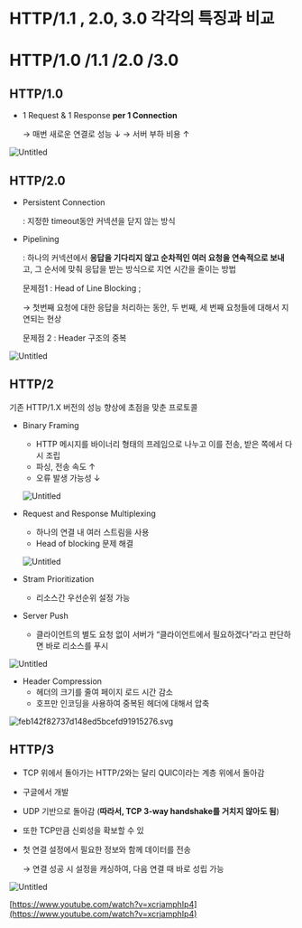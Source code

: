 # HTTP/1.1 , 2.0, 3.0 각각의 특징과 비교

# HTTP/1.0 /1.1 /2.0 /3.0

## HTTP/1.0

- 1 Request & 1 Response **per 1 Connection**
    
    → 매번 새로운 연결로 성능 ↓
    → 서버 부하 비용 ↑
    

![Untitled](Untitled.png)

## HTTP/2.0

- Persistent Connection
    
    : 지정한 timeout동안 커넥션을 닫지 않는 방식
    
- Pipelining
    
    : 하나의 커넥션에서 **응답을 기다리지 않고 순차적인 여러 요청을 연속적으로 보내**고, 그 순서에 맞춰 응답을 받는 방식으로 지연 시간을 줄이는 방법
    
    문제점1 : Head of Line Blocking ;
    
    → 첫번째 요청에 대한 응답을 처리하는 동안, 두 번째, 세 번째 요청들에 대해서 지연되는 현상
    
    문제점 2 : Header 구조의 중복
    

![Untitled](Untitled%201.png)

## HTTP/2

기존 HTTP/1.X 버전의 성능 향상에 초점을 맞춘 프로토콜

- Binary Framing
    - HTTP 메시지를 바이너리 형태의 프레임으로 나누고 이를 전송, 받은 쪽에서 다시 조립
    - 파싱, 전송 속도 ↑
    - 오류 발생 가능성 ↓
    
    ![Untitled](Untitled%202.png)
    
- Request and Response Multiplexing
    - 하나의 연결 내 여러 스트림을 사용
    - Head of blocking 문제 해결
    
    ![Untitled](Untitled%203.png)
    
- Stram Prioritization
    - 리소스간 우선순위 설정 가능
- Server Push
    - 클라이언트의 별도 요청 없이 서버가 “클라이언트에서 필요하겠다”라고 판단하면 바로 리소스를 푸시

![Untitled](Untitled%204.png)

- Header Compression
    - 헤더의 크기를 줄여 페이지 로드 시간 감소
    - 호프만 인코딩을 사용하여 중복된 헤더에 대해서 압축

![feb142f82737d148ed5bcefd91915276.svg](feb142f82737d148ed5bcefd91915276.svg)

## HTTP/3

- TCP 위에서 돌아가는 HTTP/2와는 달리 QUIC이라는 계층 위에서 돌아감
- 구글에서 개발
- UDP 기반으로 돌아감 (**따라서, TCP 3-way handshake를 거치지 않아도 됨**)
- 또한 TCP만큼 신뢰성을 확보할 수 있
- 첫 연결 설정에서 필요한 정보와 함께 데이터를 전송
    
    → 연결 성공 시 설정을 캐싱하여, 다음 연결 때 바로 성립 가능
    

![Untitled](Untitled%205.png)

[https://www.youtube.com/watch?v=xcrjamphIp4](https://www.youtube.com/watch?v=xcrjamphIp4)